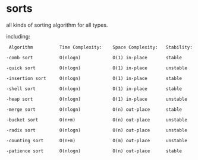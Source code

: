 # sorts
 all kinds of sorting algorithm for all types.

 including:  

 	 Algorithm          Time Complexity:    Space Complexity:   Stability:
 
	-comb sort          O(nlogn)            O(1) in-place       stable

 	-quick sort         O(nlogn)            O(1) in-place       unstable
 	
 	-insertion sort     O(nlogn)            O(1) in-place       stable
 	
 	-shell sort         O(nlogn)            O(1) in-place       stable
 	
 	-heap sort          O(nlogn)            O(1) in-place       unstable
 	
	-merge sort         O(nlogn)            O(n) out-place      stable

 	-bucket sort        O(n+m)              O(n) out-place      unstable
 	
 	-radix sort         O(nlogn)            O(n) out-place      unstable
 	
 	-counting sort      O(n+m)              O(m) out-place      unstable

	-patience sort      O(nlogn)            O(n) out-place      stable